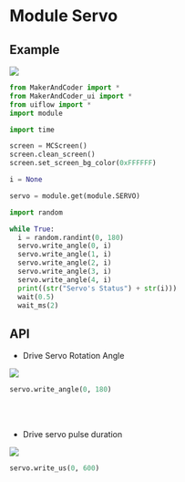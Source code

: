 # Module Servo

## Example

<img class="blockly_svg" src="https://makerandcoder.com/MCLab/blockly/modules/servo/uiflow_block_servo_example.svg">

```python
from MakerAndCoder import *
from MakerAndCoder_ui import *
from uiflow import *
import module

import time

screen = MCScreen()
screen.clean_screen()
screen.set_screen_bg_color(0xFFFFFF)

i = None

servo = module.get(module.SERVO)

import random

while True:
  i = random.randint(0, 180)
  servo.write_angle(0, i)
  servo.write_angle(1, i)
  servo.write_angle(2, i)
  servo.write_angle(3, i)
  servo.write_angle(4, i)
  print((str("Servo's Status") + str(i)))
  wait(0.5)
  wait_ms(2)
```

## API
- Drive Servo Rotation Angle
<img class="blockly_svg" src="https://makerandcoder.com/MCLab/blockly/modules/servo/uiflow_block_servo_angle.svg">

```python
servo.write_angle(0, 180)
```

<br><br>
- Drive servo pulse duration
<img class="blockly_svg" src="https://makerandcoder.com/MCLab/blockly/modules/servo/uiflow_block_servo_write.svg">

```python
servo.write_us(0, 600)
```



